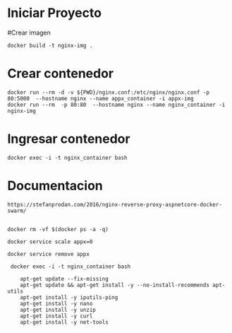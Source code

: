 # Iniciar Proyecto

#Crear imagen

	docker build -t nginx-img .
	
# Crear contenedor

	docker run --rm -d -v ${PWD}/nginx.conf:/etc/nginx/nginx.conf -p 80:5000  --hostname nginx --name appx_container -i appx-img
	docker run --rm  -p 80:80  --hostname nginx --name nginx_container -i nginx-img

# Ingresar contenedor 

    docker exec -i -t nginx_container bash	
	
# Documentacion

	https://stefanprodan.com/2016/nginx-reverse-proxy-aspnetcore-docker-swarm/
	
	
	docker rm -vf $(docker ps -a -q)
	
	docker service scale appx=0
	
	docker service remove appx
	
	 docker exec -i -t nginx_container bash
	 
		apt-get update --fix-missing
		apt-get update && apt-get install -y --no-install-recommends apt-utils
		apt-get install -y iputils-ping
		apt-get install -y nano 
		apt-get install -y unzip
		apt-get install -y curl
		apt-get install -y net-tools
	
	